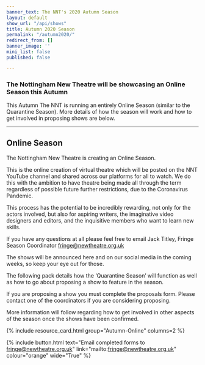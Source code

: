 ```yaml
---
banner_text: The NNT's 2020 Autumn Season
layout: default
show_url: "/api/shows"
title: Autumn 2020 Season
permalink: "/autumn2020/"
redirect_from: []
banner_image: ''
mini_list: false
published: false

---
```

### The Nottingham New Theatre will be showcasing an Online Season this Autumn

This Autumn The NNT is running an entirely Online Season (similar to the Quarantine Season). More details of how the season will work and how to get involved in proposing shows are below.

<hr>

## Online Season

The Nottingham New Theatre is creating an Online Season.

This is the online creation of virtual theatre which will be posted on the NNT YouTube channel and shared across our platforms for all to watch. We do this with the ambition to have theatre being made all through the term regardless of possible future further restrictions, due to the Coronavirus Pandemic.

This process has the potential to be incredibly rewarding, not only for the actors involved, but also for aspiring writers, the imaginative video designers and editors, and the inquisitive members who want to learn new skills.

If you have any questions at all please feel free to email Jack Titley, Fringe Season Coordinator [fringe@newtheatre.org.uk](mailto:fringe@newtheatre.org.uk)

The shows will be announced here and on our social media in the coming weeks, so keep your eye out for those.

The following pack details how the ‘Quarantine Season’ will function as well as how to go about proposing a show to feature in the season.

If you are proposing a show you must complete the proposals form. Please contact one of the coordinators if you are considering proposing.

More information will follow regarding how to get involved in other aspects of the season once the shows have been confirmed.

{% include resource_card.html group="Autumn-Online" columns=2 %}

{% include button.html text="Email completed forms to fringe@newtheatre.org.uk" link="mailto:fringe@newtheatre.org.uk" colour="orange" wide="True" %}